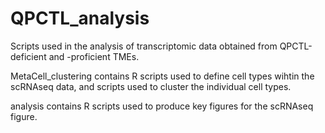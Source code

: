 # QPCTL_analysis

Scripts used in the analysis of transcriptomic data obtained from QPCTL-deficient and -proficient TMEs.

MetaCell_clustering contains R scripts used to define cell types wihtin the scRNAseq data, and scripts used to cluster the individual cell types.

analysis contains R scripts used to produce key figures for the scRNAseq figure.
